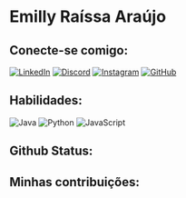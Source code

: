 # Emilly Raíssa Araújo

## Conecte-se comigo:
[![LinkedIn](https://img.shields.io/badge/LinkedIn-0077B5?style=for-the-badge&logo=linkedin&logoColor=white)](https://www.linkedin.com/in/emiwlly/) [![Discord](https://img.shields.io/badge/Discord-7289DA?style=for-the-badge&logo=discord&logoColor=white)](https://discord.com/channels/@wanlly/) [![Instagram](https://img.shields.io/badge/-Instagram-%23E4405F?style=for-the-badge&logo=instagram&logoColor=white)](https://www.instagram.com/wsoo.san/) [![GitHub](https://img.shields.io/badge/GitHub-100000?style=for-the-badge&logo=github&logoColor=white)](https://github.com/emiwlly)

## Habilidades:
![Java](https://img.shields.io/badge/java-%23ED8B00.svg?style=for-the-badge&logo=openjdk&logoColor=white) ![Python](https://img.shields.io/badge/python-3670A0?style=for-the-badge&logo=python&logoColor=ffdd54) ![JavaScript](https://img.shields.io/badge/JavaScript-F7DF1E?style=for-the-badge&logo=javascript&logoColor=black)

## Github Status:


## Minhas contribuições: